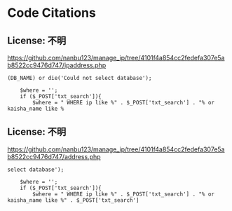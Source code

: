 # Code Citations

## License: 不明
https://github.com/nanbu123/manage_ip/tree/4101f4a854cc2fedefa307e5ab8522cc9476d747/ipaddress.php

```
(DB_NAME) or die('Could not select database');

    $where = '';
    if ($_POST['txt_search']){
        $where = " WHERE ip like %" . $_POST['txt_search'] . "% or kaisha_name like %
```


## License: 不明
https://github.com/nanbu123/manage_ip/tree/4101f4a854cc2fedefa307e5ab8522cc9476d747/address.php

```
select database');

    $where = '';
    if ($_POST['txt_search']){
        $where = " WHERE ip like %" . $_POST['txt_search'] . "% or kaisha_name like %" . $_POST['txt_search']
```

